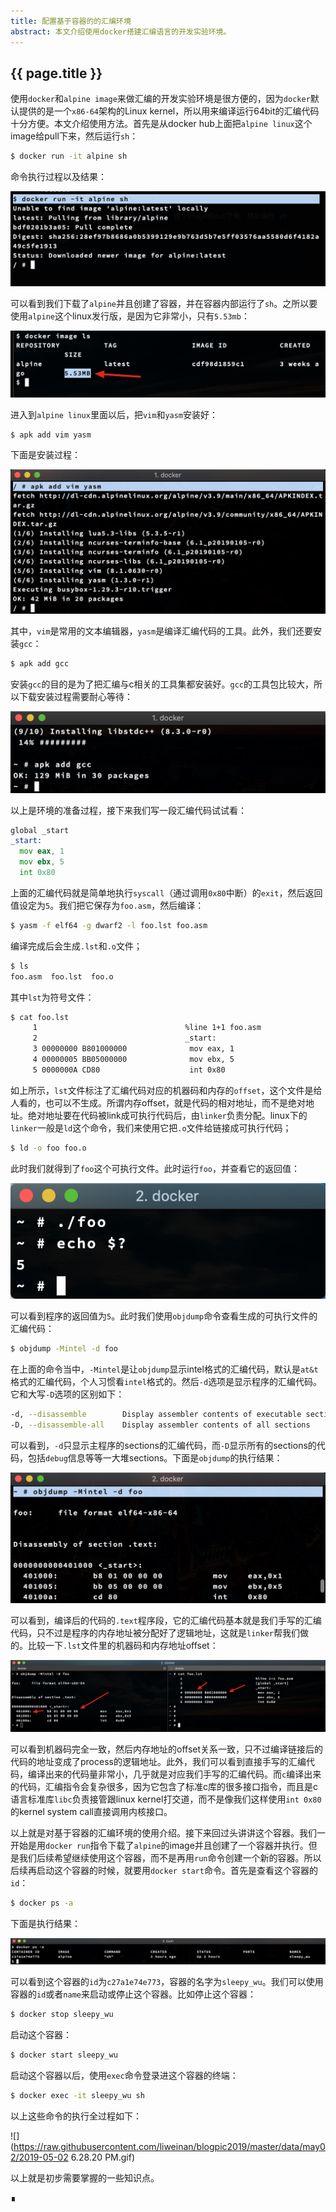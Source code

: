 ```yaml
---
title: 配置基于容器的的汇编环境
abstract: 本文介绍使用docker搭建汇编语言的开发实验环境。
---
```


## {{ page.title }}

使用`docker`和`alpine image`来做汇编的开发实验环境是很方便的，因为`docker`默认提供的是一个`x86-64`架构的Linux kernel，所以用来编译运行64bit的汇编代码十分方便。本文介绍使用方法。首先是从docker hub上面把`alpine linux`这个image给pull下来，然后运行`sh`：

```bash
$ docker run -it alpine sh
```

命令执行过程以及结果：

![](https://raw.githubusercontent.com/liweinan/blogpic2019/master/data/may02/9C7EFD1C-4725-457E-8ED0-FFA6ED396221.png)

可以看到我们下载了`alpine`并且创建了容器，并在容器内部运行了`sh`。之所以要使用`alpine`这个linux发行版，是因为它非常小，只有`5.53mb`：

![](https://raw.githubusercontent.com/liweinan/blogpic2019/master/data/may02/87AD1AB6-84B8-4FCF-B4D8-E90A2C05A236.png)

进入到`alpine linux`里面以后，把`vim`和`yasm`安装好：

```bash
$ apk add vim yasm
```

下面是安装过程：

![](https://raw.githubusercontent.com/liweinan/blogpic2019/master/data/may02/DEE12131-A666-493B-9089-760FA8BF4CEA.png)

其中，`vim`是常用的文本编辑器，`yasm`是编译汇编代码的工具。此外，我们还要安装`gcc`：

```bash
$ apk add gcc
```

安装`gcc`的目的是为了把汇编与c相关的工具集都安装好。`gcc`的工具包比较大，所以下载安装过程需要耐心等待：

![](https://raw.githubusercontent.com/liweinan/blogpic2019/master/data/may02/5F04EA93-1DD5-42C0-BDF2-CCEC95FB9A04.png)

以上是环境的准备过程，接下来我们写一段汇编代码试试看：

```asm
global _start
_start:
  mov eax, 1
  mov ebx, 5
  int 0x80
```

上面的汇编代码就是简单地执行`syscall`（通过调用`0x80`中断）的`exit`，然后返回值设定为`5`。我们把它保存为`foo.asm`，然后编译：

```bash
$ yasm -f elf64 -g dwarf2 -l foo.lst foo.asm
```

编译完成后会生成`.lst`和`.o`文件；

```bash
$ ls
foo.asm  foo.lst  foo.o
```

其中`lst`为符号文件：

```txt
$ cat foo.lst
     1                                 %line 1+1 foo.asm
     2                                 _start:
     3 00000000 B801000000              mov eax, 1
     4 00000005 BB05000000              mov ebx, 5
     5 0000000A CD80                    int 0x80
```

如上所示，`lst`文件标注了汇编代码对应的机器码和内存的`offset`，这个文件是给人看的，也可以不生成。所谓内存offset，就是代码的相对地址，而不是绝对地址。绝对地址要在代码被link成可执行代码后，由`linker`负责分配。linux下的`linker`一般是`ld`这个命令，我们来使用它把`.o`文件给链接成可执行代码；

```bash
$ ld -o foo foo.o
```

此时我们就得到了`foo`这个可执行文件。此时运行`foo`，并查看它的返回值：

![](https://raw.githubusercontent.com/liweinan/blogpic2019/master/data/may02/11882E1B-23A9-4FD8-82F7-629AC618DD18.png)

可以看到程序的返回值为`5`。此时我们使用`objdump`命令查看生成的可执行文件的汇编代码：

```bash
$ objdump -Mintel -d foo
```

在上面的命令当中，`-Mintel`是让`objdump`显示intel格式的汇编代码，默认是`at&t`格式的汇编代码，个人习惯看`intel`格式的。然后`-d`选项是显示程序的汇编代码。它和大写`-D`选项的区别如下：

```bash
-d, --disassemble        Display assembler contents of executable sections
-D, --disassemble-all    Display assembler contents of all sections
```

 可以看到，`-d`只显示主程序的sections的汇编代码，而`-D`显示所有的sections的代码，包括`debug`信息等等一大堆sections。下面是`objdump`的执行结果：

![](https://raw.githubusercontent.com/liweinan/blogpic2019/master/data/may02/3523F975-8C5F-4B99-8A90-9ABF7A41B430.png)

可以看到，编译后的代码的`.text`程序段，它的汇编代码基本就是我们手写的汇编代码，只不过是程序的内存地址被分配好了逻辑地址，这就是`linker`帮我们做的。比较一下`.lst`文件里的机器码和内存地址offset：

![](https://raw.githubusercontent.com/liweinan/blogpic2019/master/data/may02/2DBA5F80-BBE3-4E71-A71B-E6C2111EDDFB.png)

可以看到机器码完全一致，然后内存地址的offset关系一致，只不过编译链接后的代码的地址变成了process的逻辑地址。此外，我们可以看到直接手写的汇编代码，编译出来的代码量非常小，几乎就是对应我们手写的汇编代码。而`c`编译出来的代码，汇编指令会复杂很多，因为它包含了标准c库的很多接口指令，而且是c语言标准库`libc`负责接管跟linux kernel打交道，而不是像我们这样使用`int 0x80`的kernel system call直接调用内核接口。

以上就是对基于容器的汇编环境的使用介绍。接下来回过头讲讲这个容器。我们一开始是用`docker run`指令下载了`alpine`的image并且创建了一个容器并执行。但是我们后续希望继续使用这个容器，而不是再用`run`命令创建一个新的容器。所以后续再启动这个容器的时候，就要用`docker start`命令。首先是查看这个容器的`id`：

```bash
$ docker ps -a
```

下面是执行结果：

![](https://raw.githubusercontent.com/liweinan/blogpic2019/master/data/may02/5E875A5B-F7E6-4DB3-8A70-BC6AFFF855B0.png)

可以看到这个容器的`id`为`c27a1e74e773`，容器的名字为`sleepy_wu`。我们可以使用容器的`id`或者`name`来启动或停止这个容器。比如停止这个容器：

```bash
$ docker stop sleepy_wu
```

启动这个容器：

```bash
$ docker start sleepy_wu
```

启动这个容器以后，使用`exec`命令登录进这个容器的终端：

```bash
$ docker exec -it sleepy_wu sh
```

以上这些命令的执行全过程如下：

![](https://raw.githubusercontent.com/liweinan/blogpic2019/master/data/may02/2019-05-02 6.28.20 PM.gif)

以上就是初步需要掌握的一些知识点。

∎
